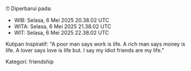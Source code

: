 ⏰ Diperbarui pada:
- WIB: Selasa, 6 Mei 2025 20.38.02 UTC
- WITA: Selasa, 6 Mei 2025 21.38.02 UTC
- WIT: Selasa, 6 Mei 2025 22.38.02 UTC

Kutipan Inspiratif:
"A poor man says work is life. A rich man says money is life. A lover says love is life but. I say my idiot friends are my life."


Kategori: friendship

